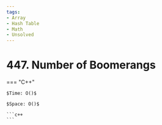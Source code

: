 ```yaml
---
tags:
- Array
- Hash Table
- Math
- Unsolved
---
```



# 447. Number of Boomerangs

=== "C++"

    $Time: O()$

    $Space: O()$

    ```c++
    ```